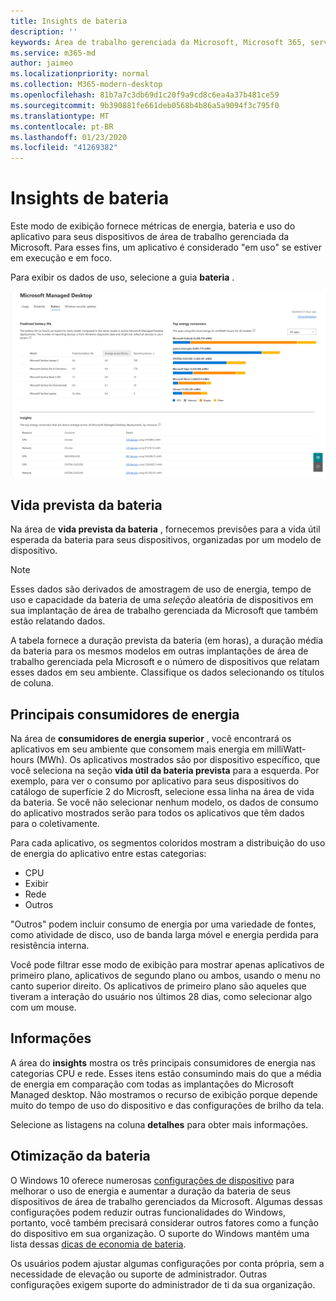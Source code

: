 ```yaml
---
title: Insights de bateria
description: ''
keywords: Área de trabalho gerenciada da Microsoft, Microsoft 365, serviço, documentação
ms.service: m365-md
author: jaimeo
ms.localizationpriority: normal
ms.collection: M365-modern-desktop
ms.openlocfilehash: 81b7a7c3db69d1c20f9a9cd8c6ea4a37b481ce59
ms.sourcegitcommit: 9b390881fe661deb0568b4b86a5a9094f3c795f0
ms.translationtype: MT
ms.contentlocale: pt-BR
ms.lasthandoff: 01/23/2020
ms.locfileid: "41269382"
---
```

# <a name="battery-insights"></a>Insights de bateria
Este modo de exibição fornece métricas de energia, bateria e uso do aplicativo para seus dispositivos de área de trabalho gerenciada da Microsoft. Para esses fins, um aplicativo é considerado "em uso" se estiver em execução e em foco.

Para exibir os dados de uso, selecione a guia **bateria** .

![Painel da bateria: vida prevista da bateria por modelo de dispositivo no canto superior esquerdo, os principais consumidores de energia (por aplicativo) na parte superior direita, a tabela insights na parte inferior. Link de documentação no canto superior direito.](images/insights_battery.png)

## <a name="predicted-battery-life"></a>Vida prevista da bateria

Na área de **vida prevista da bateria** , fornecemos previsões para a vida útil esperada da bateria para seus dispositivos, organizadas por um modelo de dispositivo.

> [!NOTE]
> Esses dados são derivados de amostragem de uso de energia, tempo de uso e capacidade da bateria de uma <em>seleção</em> aleatória de dispositivos em sua implantação de área de trabalho gerenciada da Microsoft que também estão relatando dados.

A tabela fornece a duração prevista da bateria (em horas), a duração média da bateria para os mesmos modelos em outras implantações de área de trabalho gerenciada pela Microsoft e o número de dispositivos que relatam esses dados em seu ambiente. Classifique os dados selecionando os títulos de coluna.



## <a name="top-energy-consumers"></a>Principais consumidores de energia

Na área de **consumidores de energia superior** , você encontrará os aplicativos em seu ambiente que consomem mais energia em milliWatt-hours (MWh). Os aplicativos mostrados são por dispositivo específico, que você seleciona na seção **vida útil da bateria prevista** para a esquerda. Por exemplo, para ver o consumo por aplicativo para seus dispositivos do catálogo de superfície 2 do Microsft, selecione essa linha na área de vida da bateria. Se você não selecionar nenhum modelo, os dados de consumo do aplicativo mostrados serão para todos os aplicativos que têm dados para o coletivamente.

 Para cada aplicativo, os segmentos coloridos mostram a distribuição do uso de energia do aplicativo entre estas categorias:

- CPU
- Exibir
- Rede
- Outros

"Outros" podem incluir consumo de energia por uma variedade de fontes, como atividade de disco, uso de banda larga móvel e energia perdida para resistência interna. 

Você pode filtrar esse modo de exibição para mostrar apenas aplicativos de primeiro plano, aplicativos de segundo plano ou ambos, usando o menu no canto superior direito. Os aplicativos de primeiro plano são aqueles que tiveram a interação do usuário nos últimos 28 dias, como selecionar algo com um mouse.

## <a name="insights"></a>Informações

A área do **insights** mostra os três principais consumidores de energia nas categorias CPU e rede. Esses itens estão consumindo mais do que a média de energia em comparação com todas as implantações do Microsoft Managed desktop. Não mostramos o recurso de exibição porque depende muito do tempo de uso do dispositivo e das configurações de brilho da tela. 

Selecione as listagens na coluna **detalhes** para obter mais informações.

## <a name="battery-optimization"></a>Otimização da bateria

O Windows 10 oferece numerosas [configurações de dispositivo](https://support.microsoft.com/help/20443/windows-10-battery-saving-tips) para melhorar o uso de energia e aumentar a duração da bateria de seus dispositivos de área de trabalho gerenciados da Microsoft. Algumas dessas configurações podem reduzir outras funcionalidades do Windows, portanto, você também precisará considerar outros fatores como a função do dispositivo em sua organização. O suporte do Windows mantém uma lista dessas [dicas de economia de bateria](https://support.microsoft.com/help/20443/windows-10-battery-saving-tips).

Os usuários podem ajustar algumas configurações por conta própria, sem a necessidade de elevação ou suporte de administrador. Outras configurações exigem suporte do administrador de ti da sua organização.
